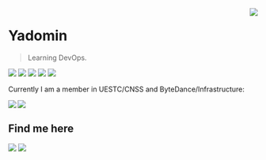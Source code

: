 <a href="#">
<img align="right" src="https://github-readme-stats.vercel.app/api?username=YadominJinta&show_icons=true&hide_border=true&icon_color=586069&title_color=a0a9af">
</a>

# Yadomin

> Learning DevOps.

![](https://img.shields.io/badge/-TypeScript-294e80?style=flat-square&logo=TypeScript&labelColor=294e80&logoColor=fff) ![](https://img.shields.io/badge/-Node.js-339933?style=flat-square&logo=Node.js&logoColor=fff) ![](http://img.shields.io/badge/-Python-244f72?style=flat-square&logo=python&logoColor=fff) ![](http://img.shields.io/badge/-React-282c34?style=flat-square&logo=react&logoColor=61dafb) ![](https://img.shields.io/badge/-GoLang-00acd7?style=flat-square&logo=go&labelColor=00acd7&logoColor=fff)

Currently I am a member in UESTC/CNSS and ByteDance/Infrastructure:

<a href="https://github.com/YadominJinta/atilo">
  <img align="left" src="https://github-readme-stats.vercel.app/api/pin/?username=YadominJinta&repo=atilo&show_owner=true" />
</a>

<a href="#"><img align="center" src="https://via.placeholder.com/600x1.png/fff/fff"></a>

## Find me here

[![](https://img.shields.io/badge/-https://yadom.in-0e83cd?style=flat-square&logo=Blogger&logoColor=fff)](https://blog.yadom.in) [![](https://img.shields.io/badge/-t.me/@Yadomin-3db6f1?style=flat-square&logo=Telegram&logoColor=2ca5e0)](https://t.me/Yadomin)
